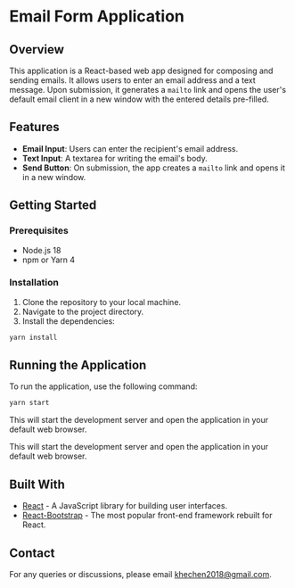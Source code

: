 # Email Form Application

## Overview
This application is a React-based web app designed for composing and sending emails. It allows users to enter an email address and a text message. Upon submission, it generates a `mailto` link and opens the user's default email client in a new window with the entered details pre-filled.

## Features
- **Email Input**: Users can enter the recipient's email address.
- **Text Input**: A textarea for writing the email's body.
- **Send Button**: On submission, the app creates a `mailto` link and opens it in a new window.

## Getting Started

### Prerequisites
- Node.js 18
- npm or Yarn 4

### Installation
1. Clone the repository to your local machine.
2. Navigate to the project directory.
3. Install the dependencies:
```bash
yarn install
```

## Running the Application
To run the application, use the following command:

```bash
yarn start
```
This will start the development server and open the application in your default web browser.

This will start the development server and open the application in your default web browser.

## Built With
- [React](https://reactjs.org/) - A JavaScript library for building user interfaces.
- [React-Bootstrap](https://react-bootstrap.github.io/) - The most popular front-end framework rebuilt for React.

## Contact
For any queries or discussions, please email [khechen2018@gmail.com](mailto:khechen2018@gmail.com).
